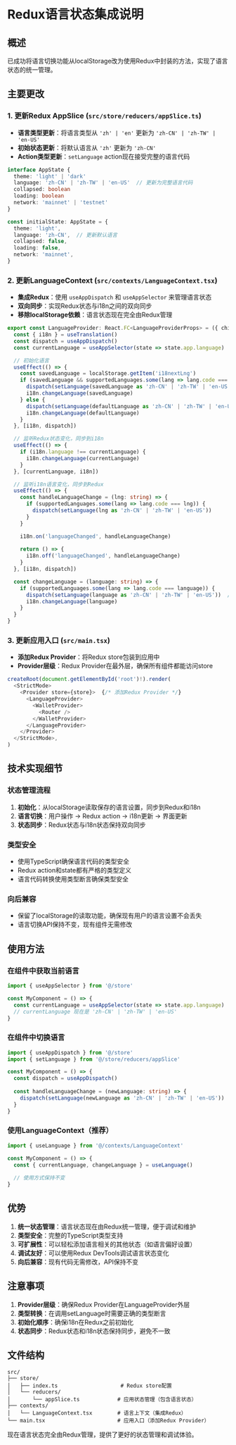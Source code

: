 # Redux语言状态集成说明

## 概述
已成功将语言切换功能从localStorage改为使用Redux中封装的方法，实现了语言状态的统一管理。

## 主要更改

### 1. 更新Redux AppSlice (`src/store/reducers/appSlice.ts`)
- **语言类型更新**：将语言类型从 `'zh' | 'en'` 更新为 `'zh-CN' | 'zh-TW' | 'en-US'`
- **初始状态更新**：将默认语言从 `'zh'` 更新为 `'zh-CN'`
- **Action类型更新**：`setLanguage` action现在接受完整的语言代码

```typescript
interface AppState {
  theme: 'light' | 'dark'
  language: 'zh-CN' | 'zh-TW' | 'en-US'  // 更新为完整语言代码
  collapsed: boolean
  loading: boolean
  network: 'mainnet' | 'testnet'
}

const initialState: AppState = {
  theme: 'light',
  language: 'zh-CN',  // 更新默认语言
  collapsed: false,
  loading: false,
  network: 'mainnet',
}
```

### 2. 更新LanguageContext (`src/contexts/LanguageContext.tsx`)
- **集成Redux**：使用 `useAppDispatch` 和 `useAppSelector` 来管理语言状态
- **双向同步**：实现Redux状态与i18n之间的双向同步
- **移除localStorage依赖**：语言状态现在完全由Redux管理

```typescript
export const LanguageProvider: React.FC<LanguageProviderProps> = ({ children }) => {
  const { i18n } = useTranslation()
  const dispatch = useAppDispatch()
  const currentLanguage = useAppSelector(state => state.app.language)  // 从Redux获取语言状态

  // 初始化语言
  useEffect(() => {
    const savedLanguage = localStorage.getItem('i18nextLng')
    if (savedLanguage && supportedLanguages.some(lang => lang.code === savedLanguage)) {
      dispatch(setLanguage(savedLanguage as 'zh-CN' | 'zh-TW' | 'en-US'))  // 更新Redux状态
      i18n.changeLanguage(savedLanguage)
    } else {
      dispatch(setLanguage(defaultLanguage as 'zh-CN' | 'zh-TW' | 'en-US'))
      i18n.changeLanguage(defaultLanguage)
    }
  }, [i18n, dispatch])

  // 监听Redux状态变化，同步到i18n
  useEffect(() => {
    if (i18n.language !== currentLanguage) {
      i18n.changeLanguage(currentLanguage)
    }
  }, [currentLanguage, i18n])

  // 监听i18n语言变化，同步到Redux
  useEffect(() => {
    const handleLanguageChange = (lng: string) => {
      if (supportedLanguages.some(lang => lang.code === lng)) {
        dispatch(setLanguage(lng as 'zh-CN' | 'zh-TW' | 'en-US'))
      }
    }

    i18n.on('languageChanged', handleLanguageChange)
    
    return () => {
      i18n.off('languageChanged', handleLanguageChange)
    }
  }, [i18n, dispatch])

  const changeLanguage = (language: string) => {
    if (supportedLanguages.some(lang => lang.code === language)) {
      dispatch(setLanguage(language as 'zh-CN' | 'zh-TW' | 'en-US'))  // 使用Redux action
      i18n.changeLanguage(language)
    }
  }
}
```

### 3. 更新应用入口 (`src/main.tsx`)
- **添加Redux Provider**：将Redux store包装到应用中
- **Provider层级**：Redux Provider在最外层，确保所有组件都能访问store

```typescript
createRoot(document.getElementById('root')!).render(
  <StrictMode>
    <Provider store={store}>  {/* 添加Redux Provider */}
      <LanguageProvider>
        <WalletProvider>
          <Router />
        </WalletProvider>
      </LanguageProvider>
    </Provider>
  </StrictMode>,
)
```

## 技术实现细节

### 状态管理流程
1. **初始化**：从localStorage读取保存的语言设置，同步到Redux和i18n
2. **语言切换**：用户操作 → Redux action → i18n更新 → 界面更新
3. **状态同步**：Redux状态与i18n状态保持双向同步

### 类型安全
- 使用TypeScript确保语言代码的类型安全
- Redux action和state都有严格的类型定义
- 语言代码转换使用类型断言确保类型安全

### 向后兼容
- 保留了localStorage的读取功能，确保现有用户的语言设置不会丢失
- 语言切换API保持不变，现有组件无需修改

## 使用方法

### 在组件中获取当前语言
```typescript
import { useAppSelector } from '@/store'

const MyComponent = () => {
  const currentLanguage = useAppSelector(state => state.app.language)
  // currentLanguage 现在是 'zh-CN' | 'zh-TW' | 'en-US'
}
```

### 在组件中切换语言
```typescript
import { useAppDispatch } from '@/store'
import { setLanguage } from '@/store/reducers/appSlice'

const MyComponent = () => {
  const dispatch = useAppDispatch()
  
  const handleLanguageChange = (newLanguage: string) => {
    dispatch(setLanguage(newLanguage as 'zh-CN' | 'zh-TW' | 'en-US'))
  }
}
```

### 使用LanguageContext（推荐）
```typescript
import { useLanguage } from '@/contexts/LanguageContext'

const MyComponent = () => {
  const { currentLanguage, changeLanguage } = useLanguage()
  
  // 使用方式保持不变
}
```

## 优势

1. **统一状态管理**：语言状态现在由Redux统一管理，便于调试和维护
2. **类型安全**：完整的TypeScript类型支持
3. **可扩展性**：可以轻松添加语言相关的其他状态（如语言偏好设置）
4. **调试友好**：可以使用Redux DevTools调试语言状态变化
5. **向后兼容**：现有代码无需修改，API保持不变

## 注意事项

1. **Provider层级**：确保Redux Provider在LanguageProvider外层
2. **类型转换**：在调用setLanguage时需要正确的类型断言
3. **初始化顺序**：确保i18n在Redux之前初始化
4. **状态同步**：Redux状态和i18n状态保持同步，避免不一致

## 文件结构
```
src/
├── store/
│   ├── index.ts                    # Redux store配置
│   └── reducers/
│       └── appSlice.ts            # 应用状态管理（包含语言状态）
├── contexts/
│   └── LanguageContext.tsx        # 语言上下文（集成Redux）
└── main.tsx                       # 应用入口（添加Redux Provider）
```

现在语言状态完全由Redux管理，提供了更好的状态管理和调试体验。
